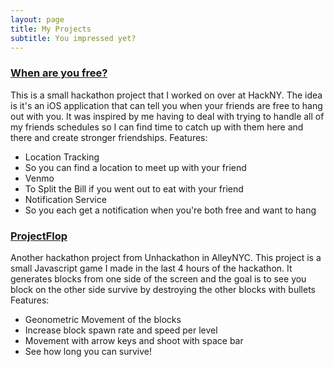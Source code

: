 ```yaml
---
layout: page
title: My Projects
subtitle: You impressed yet?
---
```


### [When are you free?](https://github.com/SimpleSnippet/WhenRUFree-iOS.git)
This is a small hackathon project that I worked on over at HackNY.  The idea is it's an iOS application that can tell you when your friends are free to hang out with you.  It was inspired by me having to deal with trying to handle all of my friends schedules so I can find time to catch up with them here and there and create stronger friendships.
Features:

- Location Tracking 
- So you can find a location to meet up with your friend
- Venmo
- To Split the Bill if you went out to eat with your friend
- Notification Service
- So you each get a notification when you're both free and want to hang




### [ProjectFlop](https://github.com/SimpleSnippet/ProjectFlop.git)
Another hackathon project from Unhackathon in AlleyNYC.  This project is a small Javascript game I made in the last 4 hours of the hackathon.  It generates blocks from one side of the screen and the goal is to see you block on the other side survive by destroying the other blocks with bullets
Features:

- Geonometric Movement of the blocks
- Increase block spawn rate and speed per level
- Movement with arrow keys and shoot with space bar 
- See how long you can survive!
